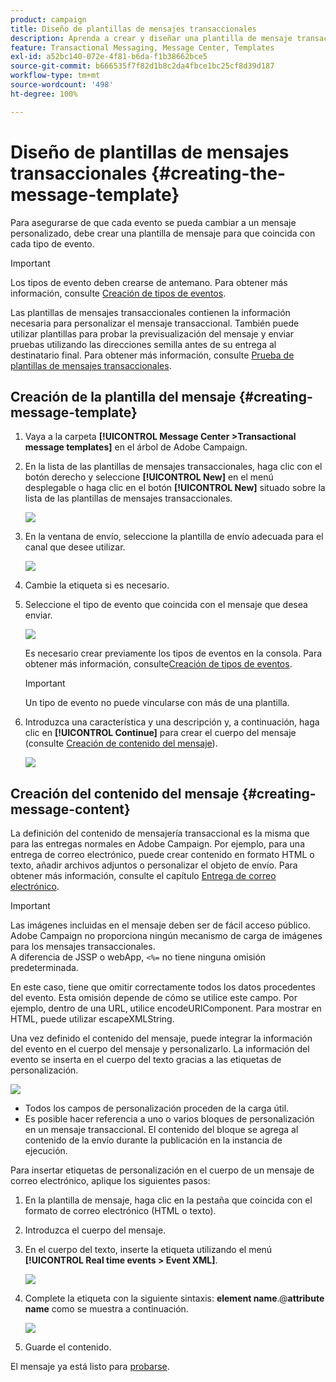 ```yaml
---
product: campaign
title: Diseño de plantillas de mensajes transaccionales
description: Aprenda a crear y diseñar una plantilla de mensaje transaccional en Adobe Campaign Classic
feature: Transactional Messaging, Message Center, Templates
exl-id: a52bc140-072e-4f81-b6da-f1b38662bce5
source-git-commit: b666535f7f82d1b8c2da4fbce1bc25cf8d39d187
workflow-type: tm+mt
source-wordcount: '498'
ht-degree: 100%

---
```


# Diseño de plantillas de mensajes transaccionales {#creating-the-message-template}



Para asegurarse de que cada evento se pueda cambiar a un mensaje personalizado, debe crear una plantilla de mensaje para que coincida con cada tipo de evento.

>[!IMPORTANT]
>
>Los tipos de evento deben crearse de antemano. Para obtener más información, consulte [Creación de tipos de eventos](../../message-center/using/creating-event-types.md).

Las plantillas de mensajes transaccionales contienen la información necesaria para personalizar el mensaje transaccional. También puede utilizar plantillas para probar la previsualización del mensaje y enviar pruebas utilizando las direcciones semilla antes de su entrega al destinatario final. Para obtener más información, consulte [Prueba de plantillas de mensajes transaccionales](../../message-center/using/testing-message-templates.md).

## Creación de la plantilla del mensaje {#creating-message-template}

1. Vaya a la carpeta **[!UICONTROL Message Center >Transactional message templates]** en el árbol de Adobe Campaign.

1. En la lista de las plantillas de mensajes transaccionales, haga clic con el botón derecho y seleccione **[!UICONTROL New]** en el menú desplegable o haga clic en el botón **[!UICONTROL New]** situado sobre la lista de las plantillas de mensajes transaccionales.

   ![](assets/messagecenter_create_model_001.png)

1. En la ventana de envío, seleccione la plantilla de envío adecuada para el canal que desee utilizar.

   ![](assets/messagecenter_create_model_002.png)

1. Cambie la etiqueta si es necesario.

1. Seleccione el tipo de evento que coincida con el mensaje que desea enviar.

   ![](assets/messagecenter_create_model_003.png)

   Es necesario crear previamente los tipos de eventos en la consola. Para obtener más información, consulte[Creación de tipos de eventos](../../message-center/using/creating-event-types.md).

   >[!IMPORTANT]
   >
   >Un tipo de evento no puede vincularse con más de una plantilla.

1. Introduzca una característica y una descripción y, a continuación, haga clic en **[!UICONTROL Continue]** para crear el cuerpo del mensaje (consulte [Creación de contenido del mensaje](#creating-message-content)).

   ![](assets/messagecenter_create_model_004.png)

## Creación del contenido del mensaje {#creating-message-content}

La definición del contenido de mensajería transaccional es la misma que para las entregas normales en Adobe Campaign. Por ejemplo, para una entrega de correo electrónico, puede crear contenido en formato HTML o texto, añadir archivos adjuntos o personalizar el objeto de envío. Para obtener más información, consulte el capítulo [Entrega de correo electrónico](../../delivery/using/about-email-channel.md).

>[!IMPORTANT]
>
>Las imágenes incluidas en el mensaje deben ser de fácil acceso público. Adobe Campaign no proporciona ningún mecanismo de carga de imágenes para los mensajes transaccionales.\
>A diferencia de JSSP o webApp, `<%=` no tiene ninguna omisión predeterminada.
>
>En este caso, tiene que omitir correctamente todos los datos procedentes del evento. Esta omisión depende de cómo se utilice este campo. Por ejemplo, dentro de una URL, utilice encodeURIComponent. Para mostrar en HTML, puede utilizar escapeXMLString.

Una vez definido el contenido del mensaje, puede integrar la información del evento en el cuerpo del mensaje y personalizarlo. La información del evento se inserta en el cuerpo del texto gracias a las etiquetas de personalización.

![](assets/messagecenter_create_content_001.png)

* Todos los campos de personalización proceden de la carga útil.
* Es posible hacer referencia a uno o varios bloques de personalización en un mensaje transaccional. El contenido del bloque se agrega al contenido de la envío durante la publicación en la instancia de ejecución.

Para insertar etiquetas de personalización en el cuerpo de un mensaje de correo electrónico, aplique los siguientes pasos:

1. En la plantilla de mensaje, haga clic en la pestaña que coincida con el formato de correo electrónico (HTML o texto).

1. Introduzca el cuerpo del mensaje.

1. En el cuerpo del texto, inserte la etiqueta utilizando el menú **[!UICONTROL Real time events > Event XML]**.

   ![](assets/messagecenter_create_custo_002.png)

1. Complete la etiqueta con la siguiente sintaxis: **element name**.@**attribute name** como se muestra a continuación.

   ![](assets/messagecenter_create_custo_003.png)

1. Guarde el contenido.

El mensaje ya está listo para [probarse](../../message-center/using/testing-message-templates.md).
